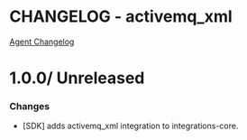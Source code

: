 # CHANGELOG - activemq_xml

[Agent Changelog](https://github.com/DataDog/dd-agent/blob/master/CHANGELOG.md)

1.0.0/ Unreleased
==================

### Changes

* [SDK] adds activemq_xml integration to integrations-core.

